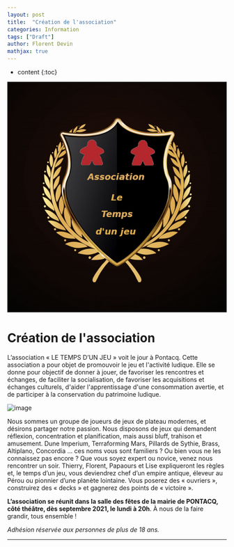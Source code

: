 ```yaml
---
layout: post
title:  "Création de l'association"
categories: Information
tags: ["Draft"]
author: Florent Devin
mathjax: true
---
```


* content
{:toc}

![logo](/static/Logo.jpg)

# Création de l'association

L’association « LE TEMPS D’UN JEU » voit le jour à Pontacq. Cette association a pour objet de  promouvoir le jeu et l'activité ludique. Elle se donne pour objectif de donner à jouer, de favoriser les  rencontres et échanges, de faciliter la socialisation, de favoriser les acquisitions et échanges culturels,  d'aider l'apprentissage d'une consommation avertie, et de participer à la conservation du patrimoine  ludique. 

![image](https://s1.qwant.com/thumbr/0x380/2/e/349f2f6974ea2fb8947748606798164b59230b148e4feb20df2ea796cc63bb/jeux-de-societe-a-deux.jpg?u=https%3A%2F%2Fmeilleur-test.fr%2Fwp-content%2Fuploads%2F2019%2F08%2Fjeux-de-societe-a-deux.jpg&q=0&b=1&p=0&a=0)

Nous sommes un groupe de joueurs de jeux de plateau modernes, et désirons  partager notre passion. Nous disposons de jeux qui demandent réflexion, concentration et  planification, mais aussi bluff, trahison et amusement. Dune Imperium, Terraforming Mars, Pillards  de Sythie, Brass, Altiplano, Concordia … ces noms vous sont familiers ? Ou bien vous ne les  connaissez pas encore ? Que vous soyez expert ou novice, venez nous rencontrer un soir. Thierry,  Florent, Papaours et Lise expliqueront les règles et, le temps d’un jeu, vous deviendrez chef d’un  empire antique, éleveur au Pérou ou pionnier d’une planète lointaine. Vous poserez des « ouvriers »,  construirez des « decks » et gagnerez des points de « victoire ». 

**L’association se réunit dans la salle des fêtes de la mairie de PONTACQ, côté théâtre, dès septembre 2021, le lundi à 20h**. À nous de la faire grandir, tous ensemble ! 

_Adhésion réservée aux personnes de plus de 18 ans._

---
